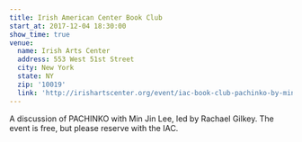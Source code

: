 ```yaml
---
title: Irish American Center Book Club
start_at: 2017-12-04 18:30:00
show_time: true
venue:
  name: Irish Arts Center
  address: 553 West 51st Street
  city: New York
  state: NY
  zip: '10019'
  link: 'http://irishartscenter.org/event/iac-book-club-pachinko-by-min-jin-lee'
---
```



A discussion of PACHINKO with Min Jin Lee, led by Rachael Gilkey. The event is free, but please reserve with the IAC.